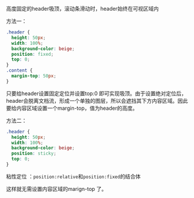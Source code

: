 

高度固定的header吸顶，滚动条滑动时，header始终在可视区域内

方法一：

```css
.header {
  height: 50px;
  width: 100%;
  background-color: beige;
  position: fixed;
  top: 0;
}
.content {
  margin-top: 50px;
}
```

只要给header设置固定定位并设置top:0 即可实现吸顶。由于设置绝对定位后，header会脱离文档流，形成一个单独的图层，所以会遮挡其下方内容区域。因此要给内容区域设置一个margin-top，值为header的高度。

方法二：

```css
.header {
  height: 50px;
  width: 100%;
  background-color: beige;
  position: sticky;
  top: 0;
}
```

粘性定位 ：`position:relative`和`position:fixed`的结合体

这样就无需设置内容区域的marign-top 了。